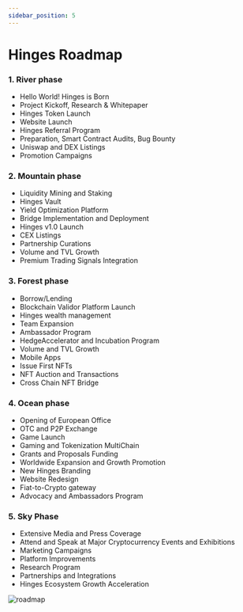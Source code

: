 ```yaml
---
sidebar_position: 5
---
```




# Hinges Roadmap

<!-- markdownlint-disable MD036 -->

### 1. River phase

* Hello World! Hinges is Born
* Project Kickoff, Research & Whitepaper
* Hinges Token Launch
* Website Launch
* Hinges Referral Program
* Preparation, Smart Contract Audits, Bug Bounty
* Uniswap and DEX Listings
* Promotion Campaigns

### 2. Mountain phase

* Liquidity Mining and Staking
* Hinges Vault
* Yield Optimization Platform
* Bridge Implementation and Deployment
* Hinges v1.0 Launch
* CEX Listings
* Partnership Curations
* Volume and TVL Growth
* Premium Trading Signals Integration

### 3. Forest phase

* Borrow/Lending
* Blockchain Validor Platform Launch
* Hinges wealth management
* Team Expansion
* Ambassador Program
* HedgeAccelerator and Incubation Program
* Volume and TVL Growth
* Mobile Apps
* Issue First NFTs
* NFT Auction and Transactions
* Cross Chain NFT Bridge

### 4. Ocean phase

* Opening of European Office
* OTC and P2P Exchange
* Game Launch
* Gaming and Tokenization MultiChain
* Grants and Proposals Funding
* Worldwide Expansion and Growth Promotion
* New Hinges Branding
* Website Redesign
* Fiat-to-Crypto gateway
* Advocacy and Ambassadors Program

### 5. Sky Phase

* Extensive Media and Press Coverage
* Attend and Speak at Major Cryptocurrency Events and Exhibitions
* Marketing Campaigns
* Platform Improvements
* Research Program
* Partnerships and Integrations
* Hinges Ecosystem Growth Acceleration

![roadmap](https://www.hedgeplus.io/images/roadmap.svg)
    




